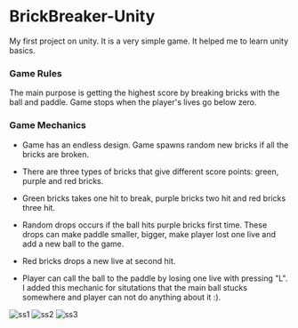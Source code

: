 # BrickBreaker-Unity
My first project on unity. It is a very simple game. It helped me to learn unity basics.


### Game Rules
The main purpose is getting the highest score by breaking bricks with the ball and paddle. 
Game stops when the player's lives go below zero.


### Game Mechanics
- Game has an endless design. Game spawns random new bricks if all the bricks are broken.

- There are three types of bricks that give different score points: green, purple and red bricks.

- Green bricks takes one hit to break, purple bricks two hit and red bricks three hit.

- Random drops occurs if the ball hits purple bricks first time. 
  These drops can make paddle smaller, bigger, make player lost one live and add a new ball to the game.

- Red bricks drops a new live at second hit.

- Player can call the ball to the paddle by losing one live with pressing "L". I added this mechanic for situtations that the main ball stucks somewhere and player can not do anything about it :). 


![ss1](https://user-images.githubusercontent.com/114235184/208315113-98d76bfa-d404-4bec-bbf4-45c03f8a76ff.JPG)
![ss2](https://user-images.githubusercontent.com/114235184/208315119-269c0ac3-18ba-4329-aa9c-4c53f56d7d4e.JPG)
![ss3](https://user-images.githubusercontent.com/114235184/208315124-24237f97-8b34-4fbf-9aed-0946982a5d01.JPG)
